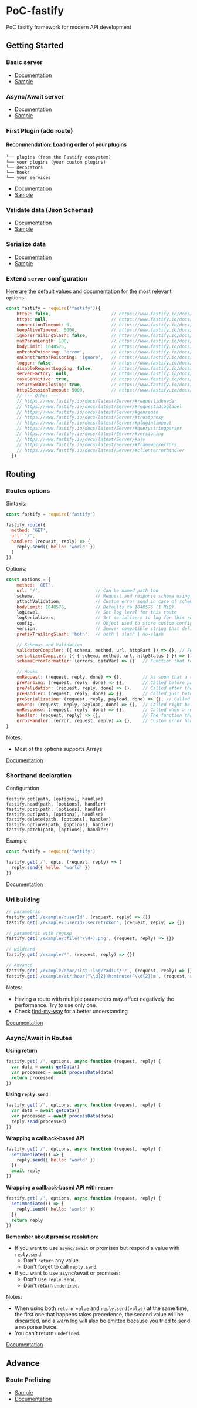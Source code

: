 # PoC-fastify
PoC fastify framework for modern API development


## Getting Started

### Basic server
- [Documentation](https://www.fastify.io/docs/latest/Getting-Started/#your-first-server)
- [Sample](basics/basic_server.js)


### Async/Await server
- [Documentation](https://www.fastify.io/docs/latest/Getting-Started/#your-first-server)
- [Sample](basics/async_server.js)

### First Plugin (add route)

#### Recommendation: Loading order of your plugins

```
└── plugins (from the Fastify ecosystem)
└── your plugins (your custom plugins)
└── decorators
└── hooks
└── your services
```

- [Documentation](https://www.fastify.io/docs/latest/Getting-Started/#your-first-plugin)
- [Sample](basics/basic_plugin.js)


### Validate data (Json Schemas)

- [Documentation](https://www.fastify.io/docs/latest/Getting-Started/#validate-your-data)
- [Sample](basics/validate_data.js)


### Serialize data

- [Documentation](https://www.fastify.io/docs/latest/Getting-Started/#serialize-your-data)
- [Sample](basics/serialize_data.js)

### Extend `server` configuration

Here are the default values and documentation for the most relevant options:

```js
const fastify = require('fastify')({
    http2: false,                       // https://www.fastify.io/docs/latest/Server/#http2
    https: null,                        // https://www.fastify.io/docs/latest/Server/#https
    connectionTimeout: 0,               // https://www.fastify.io/docs/latest/Server/#connectiontimeout
    keepAliveTimeout: 5000,             // https://www.fastify.io/docs/latest/Server/#keepalivetimeout
    ignoreTrailingSlash: false,         // https://www.fastify.io/docs/latest/Server/#ignoretrailingslash
    maxParamLength: 100,                // https://www.fastify.io/docs/latest/Server/#maxparamlength
    bodyLimit: 1048576,                 // https://www.fastify.io/docs/latest/Server/#bodylimit
    onProtoPoisoning: 'error',          // https://www.fastify.io/docs/latest/Server/#onprotopoisoning
    onConstructorPoisoning: 'ignore',   // https://www.fastify.io/docs/latest/Server/#onconstructorpoisoning
    logger: false,                      // https://www.fastify.io/docs/latest/Server/#logger
    disableRequestLogging: false,       // https://www.fastify.io/docs/latest/Server/#disablerequestlogging
    serverFactory: null,                // https://www.fastify.io/docs/latest/Server/#serverfactory
    caseSensitive: true,                // https://www.fastify.io/docs/latest/Server/#casesensitive
    return503OnClosing: true,           // https://www.fastify.io/docs/latest/Server/#return503onclosing
    http2SessionTimeout: 5000,          // https://www.fastify.io/docs/latest/Server/#http2sessiontimeout
    // --- Other ---
    // https://www.fastify.io/docs/latest/Server/#requestidheader
    // https://www.fastify.io/docs/latest/Server/#requestidloglabel
    // https://www.fastify.io/docs/latest/Server/#genreqid
    // https://www.fastify.io/docs/latest/Server/#trustproxy
    // https://www.fastify.io/docs/latest/Server/#plugintimeout
    // https://www.fastify.io/docs/latest/Server/#querystringparser
    // https://www.fastify.io/docs/latest/Server/#versioning
    // https://www.fastify.io/docs/latest/Server/#ajv
    // https://www.fastify.io/docs/latest/Server/#frameworkerrors
    // https://www.fastify.io/docs/latest/Server/#clienterrorhandler
  })
```


## Routing

### Routes options

Sintaxis:
```js
const fastify = require('fastify')

fastify.route({
  method: 'GET',
  url: '/',
  handler: (request, reply) => {
    reply.send({ hello: 'world' })
  }
})
```


Options:

```js
const options = {
    method: 'GET',
    url: '/',                     // Can be named path too
    schema,                       // Request and response schema using JSON Schema
    attachValidation,             // Custom error send in case of schema error
    bodyLimit: 1048576,           // Defaults to 1048576 (1 MiB).
    logLevel,                     // Set log level for this route
    logSerializers,               // Set serializers to log for this route
    config,                       // Object used to store custom configuration
    version,                      // Semver compatible string that defined the version of the endpoint
    prefixTrailingSlash: 'both',  // both | slash | no-slash

    // Schemas and Validation
    validatorCompiler: ({ schema, method, url, httpPart }) => {}, // Function that builds schemas for request validations
    serializerCompiler: ({ { schema, method, url, httpStatus } }) => {}, // Function that builds schemas for response serialization
    schemaErrorFormatter: (errors, dataVar) => {}   // Function that formats the errors from the validation compiler

    // Hooks
    onRequest: (request, reply, done) => {},        // As soon that a request is received
    preParsing: (request, reply, done) => {},       // Called before parsing the request
    preValidation: (request, reply, done) => {},    // Called after the shared preValidation hooks, useful for authentication at route level
    preHandler: (request, reply, done) => {},       // Called just before the request handler,
    preSerialization: (request, reply, payload, done) => {}, // Called just before the serialization
    onSend: (request, reply, payload, done) => {},  // Called right before a response is sent
    onResponse: (request, reply, done) => {},       // Called when a response has been sent, so you will not be able to send more data to the client
    handler: (request, reply) => {},                // The function that will handle this request.  Note: using an arrow function will break the binding of this.
    errorHandler: (error, request, reply) => {},    // Custom error handler for the scope of the request
}

```

Notes:
- Most of the options supports Arrays


[Documentation](https://www.fastify.io/docs/latest/Routes/#routes-option)


### Shorthand declaration

Configuration
```
fastify.get(path, [options], handler)
fastify.head(path, [options], handler)
fastify.post(path, [options], handler)
fastify.put(path, [options], handler)
fastify.delete(path, [options], handler)
fastify.options(path, [options], handler)
fastify.patch(path, [options], handler)
```

Example
```js
const fastify = require('fastify')

fastify.get('/', opts, (request, reply) => {
  reply.send({ hello: 'world' })
})
```

[Documentation](https://www.fastify.io/docs/latest/Routes/#shorthand-declaration)


### Url building

```js
// parametric
fastify.get('/example/:userId', (request, reply) => {})
fastify.get('/example/:userId/:secretToken', (request, reply) => {})

// parametric with regexp
fastify.get('/example/:file(^\\d+).png', (request, reply) => {})

// wildcard
fastify.get('/example/*', (request, reply) => {})

// Advance
fastify.get('/example/near/:lat-:lng/radius/:r', (request, reply) => {}) //  use the dash ("-") as parameters separator.
fastify.get('/example/at/:hour(^\\d{2})h:minute(^\\d{2})m', (request, reply) => {})
```

Notes:
- Having a route with multiple parameters may affect negatively the performance. Try to use only one.
- Check [find-my-way](https://github.com/delvedor/find-my-way) for a better understanding


[Documentation](https://www.fastify.io/docs/latest/Routes/#url-building)


### Async/Await in Routes

**Using return**

```js
fastify.get('/', options, async function (request, reply) {
  var data = await getData()
  var processed = await processData(data)
  return processed
})
```

**Using `reply.send`**

```js
fastify.get('/', options, async function (request, reply) {
  var data = await getData()
  var processed = await processData(data)
  reply.send(processed)
})
```

**Wrapping a callback-based API**
```js
fastify.get('/', options, async function (request, reply) {
  setImmediate(() => {
    reply.send({ hello: 'world' })
  })
  await reply
})
```

**Wrapping a callback-based API with `return`**
```js
fastify.get('/', options, async function (request, reply) {
  setImmediate(() => {
    reply.send({ hello: 'world' })
  })
  return reply
})
```

**Remember about promise resolution:**
- If you want to use `async/await` or promises but respond a value with `reply.send`:
    - Don't `return` any value.
    - Don't forget to call `reply.send`.
- If you want to use async/await or promises:
    - Don't use `reply.send`.
    - Don't return `undefined`.

Notes:
- When using both `return value` and `reply.send(value)` at the same time, the first one that happens takes precedence, the second value will be discarded, and a warn log will also be emitted because you tried to send a response twice.
- You can't return `undefined`.

[Documentation](https://www.fastify.io/docs/latest/Routes/#async-await)



## Advance

### Route Prefixing

- [Sample](advance/route_prefix.js)
- [Documentation](https://www.fastify.io/docs/latest/Routes/#route-prefixing)
